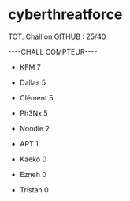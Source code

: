 # cyberthreatforce

TOT. Chall on GITHUB : 25/40

----CHALL COMPTEUR----

* KFM 	7
* Dallas 	5
* Clément 5
* Ph3Nx   5
* Noodle 	2
* APT 	1

* Kaeko	0
* Ezneh	0
* Tristan	0
